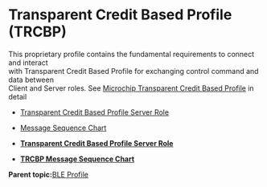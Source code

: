 # Transparent Credit Based Profile \(TRCBP\)

This proprietary profile contains the fundamental requirements to connect and interact<br /> with Transparent Credit Based Profile for exchanging control command and data between<br /> Client and Server roles. See [Microchip Transparent Credit Based Profile](GUID-A1595ACB-6522-44A3-8CF5-5C6F04A32490.md) in detail

-   [Transparent Credit Based Profile Server Role](GUID-AD5EEF87-16A7-4E5C-95AB-2B616C0EC809.md)
-   [Message Sequence Chart](GUID-338BED4B-6274-4CF7-A108-1651CE421817.md)

-   **[Transparent Credit Based Profile Server Role](GUID-AD5EEF87-16A7-4E5C-95AB-2B616C0EC809.md)**  

-   **[TRCBP Message Sequence Chart](GUID-338BED4B-6274-4CF7-A108-1651CE421817.md)**  


**Parent topic:**[BLE Profile](GUID-0C50046A-98EA-4DA8-9171-8A060D2F890B.md)

